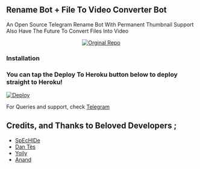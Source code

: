## Rename Bot + File To Video Converter Bot 

An Open Source Telegram Rename Bot With Permanent Thumbnail Support Also Have The Future To Convert Files Into Video 

<p align="center">
    <a href="https://twitter.com/Ch3kUtHaN">
        <img
            src="https://img.shields.io/badge/github-black?&style=for-the-badge&logo=github" 
            alt="Orginal Repo"
        />
    </a>

### Installation


### You can tap the Deploy To Heroku button below to deploy straight to Heroku!
[![Deploy](https://www.herokucdn.com/deploy/button.svg)](https://heroku.com/deploy?template=https://github.com/No-OnE-Kn0wS-Me/FileRenameBot)

For Queries and support, check [Telegram ](https://telegram.dog/Mai_bOTs)

## Credits, and Thanks to Beloved Developers ;

* [SpEcHlDe](https://telegram.dog/SpEcHlDe) 
* [Dan Tès](https://telegram.dog/haskell) 
* [Yoily](https://telegram.dog/YoilyL)
* [Anand](https://telegram.dog/Anandpskerala)
